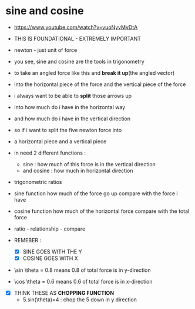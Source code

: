 # sine and cosine
- https://www.youtube.com/watch?v=vuoNyvMvDtA
- THIS IS FOUNDATIONAL - EXTREMELY IMPORTANT
- newton - just unit of force
- you see, sine and cosine are the tools in trigonometry
- to take an angled force like this and **break it up**(the angled vector)
- into the horizontal piece of the force and the vertical piece of the force
- i always want to be able to **split** those arrows up
- into how much do i have in the horizontal way
- and how much do i have in the vertical direction

- so if i want to split the five newton force into
- a horizontal piece and a vertical piece
- in need 2 different functions :
    - sine : how much of this force is in the vertical direction
    - and cosine : how much in horizontal direction

- trigonometric ratios
- sine function how much of the force go up compare with the force i have
- cosine function how much of the horizontal force compare with the total force
- ratio - relationship - compare
- REMEBER :
    * [X] SINE GOES WITH THE Y
    - [X] COSINE GOES WITH X
- \sin \theta = 0.8 means 0.8 of total force is in y-direction
- \cos \theta = 0.6 means 0.6 of total force is in x-direction

* [X] THINK THESE AS **CHOPPING FUNCTION**
    - 5.sin(\theta)=4 : chop the 5 down in y direction

